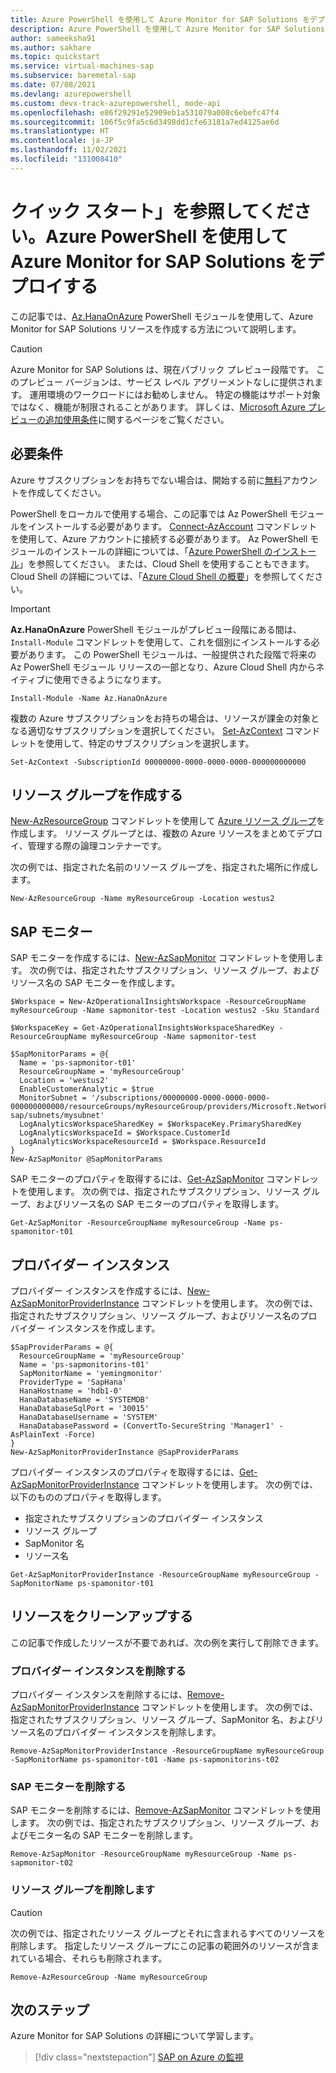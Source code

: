 ```yaml
---
title: Azure PowerShell を使用して Azure Monitor for SAP Solutions をデプロイする
description: Azure PowerShell を使用して Azure Monitor for SAP Solutions をデプロイする
author: sameeksha91
ms.author: sakhare
ms.topic: quickstart
ms.service: virtual-machines-sap
ms.subservice: baremetal-sap
ms.date: 07/08/2021
ms.devlang: azurepowershell
ms.custom: devx-track-azurepowershell, mode-api
ms.openlocfilehash: e86f29291e52909eb1a531079a008c6ebefc47f4
ms.sourcegitcommit: 106f5c9fa5c6d3498dd1cfe63181a7ed4125ae6d
ms.translationtype: HT
ms.contentlocale: ja-JP
ms.lasthandoff: 11/02/2021
ms.locfileid: "131008410"
---
```

# <a name="quickstart-deploy-azure-monitor-for-sap-solutions-with-azure-powershell"></a>クイック スタート」を参照してください。Azure PowerShell を使用してAzure Monitor for SAP Solutions をデプロイする

この記事では、[Az.HanaOnAzure](/powershell/module/az.hanaonazure/#sap-hana-on-azure) PowerShell モジュールを使用して、Azure Monitor for SAP Solutions リソースを作成する方法について説明します。

> [!CAUTION]
> Azure Monitor for SAP Solutions は、現在パブリック プレビュー段階です。 このプレビュー バージョンは、サービス レベル アグリーメントなしに提供されます。 運用環境のワークロードにはお勧めしません。 特定の機能はサポート対象ではなく、機能が制限されることがあります。 詳しくは、[Microsoft Azure プレビューの追加使用条件](https://azure.microsoft.com/support/legal/preview-supplemental-terms/)に関するページをご覧ください。

## <a name="requirements"></a>必要条件

Azure サブスクリプションをお持ちでない場合は、開始する前に[無料](https://azure.microsoft.com/free/)アカウントを作成してください。

PowerShell をローカルで使用する場合、この記事では Az PowerShell モジュールをインストールする必要があります。 [Connect-AzAccount](/powershell/module/az.accounts/connect-azaccount) コマンドレットを使用して、Azure アカウントに接続する必要があります。 Az PowerShell モジュールのインストールの詳細については、「[Azure PowerShell のインストール](/powershell/azure/install-az-ps)」を参照してください。 または、Cloud Shell を使用することもできます。 Cloud Shell の詳細については、「[Azure Cloud Shell の概要](../../../cloud-shell/overview.md)」を参照してください。

> [!IMPORTANT]
> **Az.HanaOnAzure** PowerShell モジュールがプレビュー段階にある間は、`Install-Module` コマンドレットを使用して、これを個別にインストールする必要があります。 この PowerShell モジュールは、一般提供された段階で将来の Az PowerShell モジュール リリースの一部となり、Azure Cloud Shell 内からネイティブに使用できるようになります。

```azurepowershell-interactive
Install-Module -Name Az.HanaOnAzure
```

複数の Azure サブスクリプションをお持ちの場合は、リソースが課金の対象となる適切なサブスクリプションを選択してください。 [Set-AzContext](/powershell/module/az.accounts/set-azcontext) コマンドレットを使用して、特定のサブスクリプションを選択します。

```azurepowershell-interactive
Set-AzContext -SubscriptionId 00000000-0000-0000-0000-000000000000
```

## <a name="create-a-resource-group"></a>リソース グループを作成する

[New-AzResourceGroup](/powershell/module/az.resources/new-azresourcegroup) コマンドレットを使用して [Azure リソース グループ](../../../azure-resource-manager/management/overview.md)を作成します。 リソース グループとは、複数の Azure リソースをまとめてデプロイ、管理する際の論理コンテナーです。

次の例では、指定された名前のリソース グループを、指定された場所に作成します。

```azurepowershell-interactive
New-AzResourceGroup -Name myResourceGroup -Location westus2
```

## <a name="sap-monitor"></a>SAP モニター

SAP モニターを作成するには、[New-AzSapMonitor](/powershell/module/az.hanaonazure/new-azsapmonitor) コマンドレットを使用します。 次の例では、指定されたサブスクリプション、リソース グループ、およびリソース名の SAP モニターを作成します。

```azurepowershell-interactive
$Workspace = New-AzOperationalInsightsWorkspace -ResourceGroupName myResourceGroup -Name sapmonitor-test -Location westus2 -Sku Standard

$WorkspaceKey = Get-AzOperationalInsightsWorkspaceSharedKey -ResourceGroupName myResourceGroup -Name sapmonitor-test

$SapMonitorParams = @{
  Name = 'ps-sapmonitor-t01'
  ResourceGroupName = 'myResourceGroup'
  Location = 'westus2'
  EnableCustomerAnalytic = $true
  MonitorSubnet = '/subscriptions/00000000-0000-0000-0000-000000000000/resourceGroups/myResourceGroup/providers/Microsoft.Network/virtualNetworks/vnet-sap/subnets/mysubnet'
  LogAnalyticsWorkspaceSharedKey = $WorkspaceKey.PrimarySharedKey
  LogAnalyticsWorkspaceId = $Workspace.CustomerId
  LogAnalyticsWorkspaceResourceId = $Workspace.ResourceId
}
New-AzSapMonitor @SapMonitorParams
```

SAP モニターのプロパティを取得するには、[Get-AzSapMonitor](/powershell/module/az.hanaonazure/get-azsapmonitor) コマンドレットを使用します。 次の例では、指定されたサブスクリプション、リソース グループ、およびリソース名の SAP モニターのプロパティを取得します。

```azurepowershell-interactive
Get-AzSapMonitor -ResourceGroupName myResourceGroup -Name ps-spamonitor-t01
```

## <a name="provider-instance"></a>プロバイダー インスタンス

プロバイダー インスタンスを作成するには、[New-AzSapMonitorProviderInstance](/powershell/module/az.hanaonazure/new-azsapmonitorproviderinstance) コマンドレットを使用します。 次の例では、指定されたサブスクリプション、リソース グループ、およびリソース名のプロバイダー インスタンスを作成します。

```azurepowershell-interactive
$SapProviderParams = @{
  ResourceGroupName = 'myResourceGroup'
  Name = 'ps-sapmonitorins-t01'
  SapMonitorName = 'yemingmonitor'
  ProviderType = 'SapHana'
  HanaHostname = 'hdb1-0'
  HanaDatabaseName = 'SYSTEMDB'
  HanaDatabaseSqlPort = '30015'
  HanaDatabaseUsername = 'SYSTEM'
  HanaDatabasePassword = (ConvertTo-SecureString 'Manager1' -AsPlainText -Force)
}
New-AzSapMonitorProviderInstance @SapProviderParams
```

プロバイダー インスタンスのプロパティを取得するには、[Get-AzSapMonitorProviderInstance](/powershell/module/az.hanaonazure/get-azsapmonitorproviderinstance) コマンドレットを使用します。 次の例では、以下のもののプロパティを取得します。 
- 指定されたサブスクリプションのプロバイダー インスタンス
- リソース グループ
- SapMonitor 名
- リソース名

```azurepowershell-interactive
Get-AzSapMonitorProviderInstance -ResourceGroupName myResourceGroup -SapMonitorName ps-spamonitor-t01
```

## <a name="clean-up-resources"></a>リソースをクリーンアップする

この記事で作成したリソースが不要であれば、次の例を実行して削除できます。

### <a name="delete-the-provider-instance"></a>プロバイダー インスタンスを削除する

プロバイダー インスタンスを削除するには、[Remove-AzSapMonitorProviderInstance](/powershell/module/az.hanaonazure/remove-azsapmonitorproviderinstance) コマンドレットを使用します。 次の例では、指定されたサブスクリプション、リソース グループ、SapMonitor 名、およびリソース名のプロバイダー インスタンスを削除します。

```azurepowershell-interactive
Remove-AzSapMonitorProviderInstance -ResourceGroupName myResourceGroup -SapMonitorName ps-spamonitor-t01 -Name ps-sapmonitorins-t02
```

### <a name="delete-the-sap-monitor"></a>SAP モニターを削除する

SAP モニターを削除するには、[Remove-AzSapMonitor](/powershell/module/az.hanaonazure/remove-azsapmonitor) コマンドレットを使用します。 次の例では、指定されたサブスクリプション、リソース グループ、およびモニター名の SAP モニターを削除します。

```azurepowershell
Remove-AzSapMonitor -ResourceGroupName myResourceGroup -Name ps-sapmonitor-t02
```

### <a name="delete-the-resource-group"></a>リソース グループを削除します

> [!CAUTION]
> 次の例では、指定されたリソース グループとそれに含まれるすべてのリソースを削除します。
> 指定したリソース グループにこの記事の範囲外のリソースが含まれている場合、それらも削除されます。

```azurepowershell-interactive
Remove-AzResourceGroup -Name myResourceGroup
```

## <a name="next-steps"></a>次のステップ

Azure Monitor for SAP Solutions の詳細について学習します。

> [!div class="nextstepaction"]
> [SAP on Azure の監視](monitor-sap-on-azure.md)

